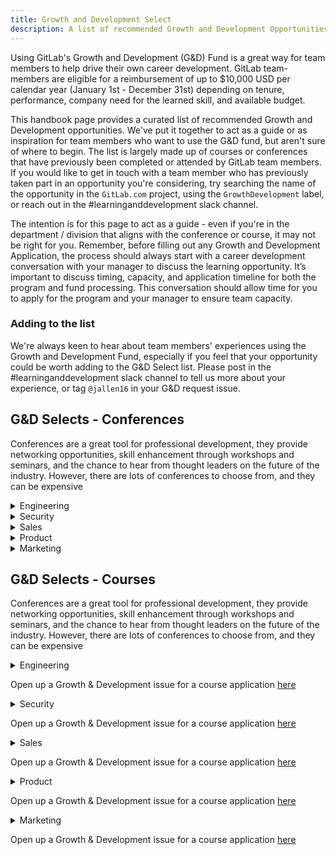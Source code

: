 ```yaml
---
title: Growth and Development Select
description: A list of recommended Growth and Development Opportunities
---
```


Using GitLab's Growth and Development (G&D) Fund is a great way for team members to help drive their own career development. GitLab team-members are eligible for a reimbursement of up to $10,000 USD per calendar year (January 1st - December 31st) depending on tenure, performance, company need for the learned skill, and available budget.

This handbook page provides a curated list of recommended Growth and Development opportunities. We've put it together to act as a guide or as inspiration for team members who want to use the G&D fund, but aren't sure of where to begin. The list is largely made up of courses or conferences that have previously been completed or attended by GitLab team members. If you would like to get in touch with a team member who has previously taken part in an opportunity you're considering, try searching the name of the opportunity in the `GitLab.com` project, using the `GrowthDevelopment` label, or reach out in the #learninganddevelopment slack channel.

The intention is for this page to act as a guide - even if you're in the department / division that aligns with the conference or course, it may not be right for you. Remember, before filling out any Growth and Development Application, the process should always start with a career development conversation with your manager to discuss the learning opportunity. It’s important to discuss timing, capacity, and application timeline for both the program and fund processing. This conversation should allow time for you to apply for the program and your manager to ensure team capacity.

### Adding to the list

We're always keen to hear about team members' experiences using the Growth and Development Fund, especially if you feel that your opportunity could be worth adding to the G&D Select list. Please post in the #learninganddevelopment slack channel to tell us more about your experience, or tag `@jallen16` in your G&D request issue.

## G&D Selects - Conferences

Conferences are a great tool for professional development, they provide networking opportunities, skill enhancement through workshops and seminars, and the chance to hear from thought leaders on the future of the industry. However, there are lots of conferences to choose from, and they can be expensive

<details>
<summary>Engineering</summary>

| **Conference** | **Why attend?** | **Location** |
|----------------|-------------------------| ------- |
| KubeCon | KubeCon is the flagship conference of the Cloud Native Computing Foundation. At KubeCon, you can learn the state-of-the-art for cloud-native software development and modern operations and deployment techniques. They're a great opportunity to learn from industry experts on DevOps, Cloud, and other topics directly relevant to GitLab's business. If you're curious about KubeCon events, there's plenty to read about them. Here's a [blog post](https://www.kristhecodingunicorn.com/post/kubecon-cloudnativecon-eu-2023-takeaways/) for starters with an overview and some tips on attending. | Worldwide - conferences in AMER, EMEA, & APAC |
| AWS re:Invent | AWS re:Invent is a huge learning conference hosted by AWS for the global cloud-computing community. The in-person event features keynote announcements, training and certification opportunities, 2,000+ technical sessions, the Expo, after-hours events, and more. It's relevant to anyone interested in the latest technology advancements on AWS and capitalize on transformative innovations, like generative AI, analytics, and cloud operations. GitLab has often [exhibited their previously.](https://about.gitlab.com/blog/2023/11/22/gitlab-at-aws-re-invent-2023/) | Las Vegas, NV |
| Ruby Conferences | Why attend Ruby Conferences? | Global |
| Web Directions Summit | Why attend Web Directions Summit? | APAC |

Open a Growth & Development issue for a conference application [here](https://gitlab.com/gitlab-com/people-group/learning-development/growth-and-development-requests/-/issues/new?issuable_template=g-and-d-conference)


</details>

<details>
<summary>Security</summary>

| **Conference** | **Why attend?** | **Location** |
|----------------|-------------------------| ------- |
| DefCon | Our security department has a history of meeting yearly at this conference.  | Las Vegas, NV |
| Black Hat | Our security department has a history of meeting yearly at this conference.  | Worldwide |

Open a Growth & Development issue for a conference application [here](https://gitlab.com/gitlab-com/people-group/learning-development/growth-and-development-requests/-/issues/new?issuable_template=g-and-d-conference)

</details>

<details>
<summary>Sales</summary>

| **Conference** | **Why attend?** | **Location** |
|----------------|-------------------------| ------- |
| AWS re:Invent |AWS re:Invent is a huge learning conference hosted by AWS for the global cloud-computing community. The in-person event features keynote announcements, training and certification opportunities, 2,000+ technical sessions, the Expo, after-hours events, and more. GitLab usually has a booth at the event, so it can be a great opportunity to meet and spend time with existing and prospective customers, and improve understanding of the technology Landscpe GitLab is in. | Las Vegas, NV |
| Gainsight Pulse Europe | Gainsight conference, why? | EMEA & AMER |

Open a Growth & Development issue for a conference application [here](https://gitlab.com/gitlab-com/people-group/learning-development/growth-and-development-requests/-/issues/new?issuable_template=g-and-d-conference)

</details>

<details>
<summary>Product</summary>

| **Conference** | **Why attend?** | **Location** |
|----------------|-------------------------| ------- |
| Product Conference 1 | Why attend product conference 1? | London, GB, & other smaller events globally |

Open a Growth & Development issue for a conference application [here](https://gitlab.com/gitlab-com/people-group/learning-development/growth-and-development-requests/-/issues/new?issuable_template=g-and-d-conference)

</details>

<details>
<summary>Marketing</summary>

| **Conference** | **Why attend?** | **Location** | **Departments** |
|----------------|-------------------------| ------- | ------- |
| The Alliance Conferences | The Alliance has a range of brands, each of which offers live events on it's particular specialism - Product Marketing, Customer Marketing, AI Accelerator, and more. Team members have previously attended events with the Customer Marketing Alliance and would strongly recommend them to others in the Marketing org. | AMER & Virtual | All |

Open a Growth & Development issue for a conference application [here](https://gitlab.com/gitlab-com/people-group/learning-development/growth-and-development-requests/-/issues/new?issuable_template=g-and-d-conference)

</details>

## G&D Selects - Courses

Conferences are a great tool for professional development, they provide networking opportunities, skill enhancement through workshops and seminars, and the chance to hear from thought leaders on the future of the industry. However, there are lots of conferences to choose from, and they can be expensive

<details>
<summary>Engineering</summary>

| **Conference** | **Why attend?** | **Location** |
|----------------|-------------------------| ------- |
| MIT Professional |  | Virtual |

</details>

Open up a Growth & Development issue for a course application [here](https://gitlab.com/gitlab-com/people-group/learning-development/growth-and-development-requests/-/issues/new?issuable_template=g-and-d-other)

<details>
<summary>Security</summary>

| **Conference** | **Why attend?** | **Location** |
|----------------|-------------------------| ------- |
| OffSec | Why? | Virtual |
| ISACA Membership | Why? | Virtual |

</details>

Open up a Growth & Development issue for a course application [here](https://gitlab.com/gitlab-com/people-group/learning-development/growth-and-development-requests/-/issues/new?issuable_template=g-and-d-other)


<details>
<summary>Sales</summary>

| **Conference** | **Why attend?** | **Location** |
|----------------|-------------------------| ------- |
| Certified Customer Success Manager | Why? | Virtual |
| MasterClass - Kelly Course | Why? | Virtual |


</details>

Open up a Growth & Development issue for a course application [here](https://gitlab.com/gitlab-com/people-group/learning-development/growth-and-development-requests/-/issues/new?issuable_template=g-and-d-other)


<details>
<summary>Product</summary>

| **Conference** | **Why attend?** | **Location** |
|----------------|-------------------------| ------- |
| Reforge | Reforge membership | Virtual |
| [UX Research one](https://maven.com/twocents/research-to-impact) | recommended | Virtual |

</details>

Open up a Growth & Development issue for a course application [here](https://gitlab.com/gitlab-com/people-group/learning-development/growth-and-development-requests/-/issues/new?issuable_template=g-and-d-other)

<details>
<summary>Marketing</summary>

| **Conference** | **Why attend?** | **Location** |
|----------------|-------------------------| ------- |
| LinkedIn Learning courses | Denise opportunities list | Virtual |

</details>

Open up a Growth & Development issue for a course application [here](https://gitlab.com/gitlab-com/people-group/learning-development/growth-and-development-requests/-/issues/new?issuable_template=g-and-d-other)
